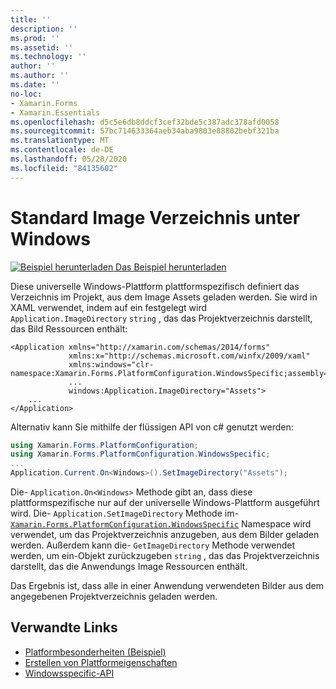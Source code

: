 ```yaml
---
title: ''
description: ''
ms.prod: ''
ms.assetid: ''
ms.technology: ''
author: ''
ms.author: ''
ms.date: ''
no-loc:
- Xamarin.Forms
- Xamarin.Essentials
ms.openlocfilehash: d5c5e6db8ddcf3cef32bde5c387adc378afd0058
ms.sourcegitcommit: 57bc714633364aeb34aba9803e88802bebf321ba
ms.translationtype: MT
ms.contentlocale: de-DE
ms.lasthandoff: 05/28/2020
ms.locfileid: "84135602"
---
```

# <a name="default-image-directory-on-windows"></a>Standard Image Verzeichnis unter Windows

[![Beispiel herunterladen](~/media/shared/download.png) Das Beispiel herunterladen](https://docs.microsoft.com/samples/xamarin/xamarin-forms-samples/userinterface-platformspecifics)

Diese universelle Windows-Plattform plattformspezifisch definiert das Verzeichnis im Projekt, aus dem Image Assets geladen werden. Sie wird in XAML verwendet, indem auf ein festgelegt wird `Application.ImageDirectory` `string` , das das Projektverzeichnis darstellt, das Bild Ressourcen enthält:

```xaml
<Application xmlns="http://xamarin.com/schemas/2014/forms"
             xmlns:x="http://schemas.microsoft.com/winfx/2009/xaml"
             xmlns:windows="clr-namespace:Xamarin.Forms.PlatformConfiguration.WindowsSpecific;assembly=Xamarin.Forms.Core"
             ...
             windows:Application.ImageDirectory="Assets">
    ...
</Application>
```

Alternativ kann Sie mithilfe der flüssigen API von c# genutzt werden:

```csharp
using Xamarin.Forms.PlatformConfiguration;
using Xamarin.Forms.PlatformConfiguration.WindowsSpecific;
...
Application.Current.On<Windows>().SetImageDirectory("Assets");
```

Die- `Application.On<Windows>` Methode gibt an, dass diese plattformspezifische nur auf der universelle Windows-Plattform ausgeführt wird. Die- `Application.SetImageDirectory` Methode im- [`Xamarin.Forms.PlatformConfiguration.WindowsSpecific`](xref:Xamarin.Forms.PlatformConfiguration.WindowsSpecific) Namespace wird verwendet, um das Projektverzeichnis anzugeben, aus dem Bilder geladen werden. Außerdem kann die- `GetImageDirectory` Methode verwendet werden, um ein-Objekt zurückzugeben `string` , das das Projektverzeichnis darstellt, das die Anwendungs Image Ressourcen enthält.

Das Ergebnis ist, dass alle in einer Anwendung verwendeten Bilder aus dem angegebenen Projektverzeichnis geladen werden.

## <a name="related-links"></a>Verwandte Links

- [Platformbesonderheiten (Beispiel)](https://docs.microsoft.com/samples/xamarin/xamarin-forms-samples/userinterface-platformspecifics)
- [Erstellen von Plattformeigenschaften](~/xamarin-forms/platform/platform-specifics/index.md#creating-platform-specifics)
- [Windowsspecific-API](xref:Xamarin.Forms.PlatformConfiguration.WindowsSpecific)
